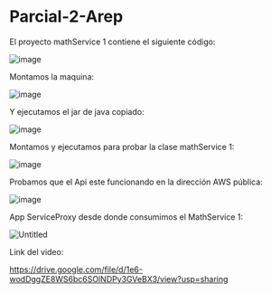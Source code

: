 # Parcial-2-Arep

El proyecto mathService 1 contiene el siguiente código:

![image](https://user-images.githubusercontent.com/25957863/198165652-6b598b4b-bd12-4b7b-af98-1810dea5f8a4.png)

Montamos la maquina:

![image](https://user-images.githubusercontent.com/25957863/198165684-08189727-73c1-4422-a44d-a9828fa369dd.png)

Y ejecutamos el jar de java copiado:

![image](https://user-images.githubusercontent.com/25957863/198165546-dc528851-a85f-4fc9-a45a-1b1dec448aca.png)

Montamos y ejecutamos para probar la clase mathService 1:

![image](https://user-images.githubusercontent.com/25957863/198161996-316ba150-13e1-4b89-82e2-e824dac7663b.png)

Probamos que el Api este funcionando en la dirección AWS pública:

![image](https://user-images.githubusercontent.com/25957863/198162056-28733fb3-4821-403c-97ae-723b4f166c0c.png)

App ServiceProxy desde donde consumimos el MathService 1:

![Untitled](https://user-images.githubusercontent.com/25957863/198163167-ee9e3577-5073-4848-a1db-ebde336fa61b.png)

Link del video:

https://drive.google.com/file/d/1e6-wodDggZE8WS6bc6SOlNDPy3GVeBX3/view?usp=sharing
